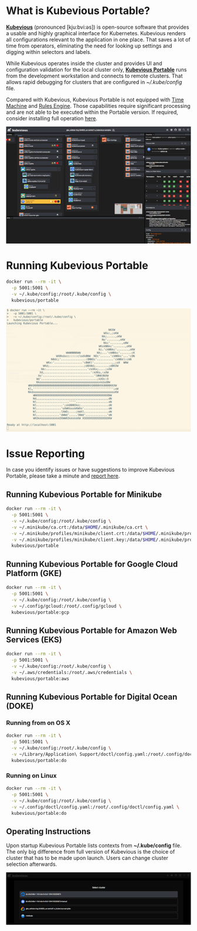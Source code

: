 # What is Kubevious Portable?
**[Kubevious](https://github.com/kubevious/kubevious)** (pronounced [kju:bvi:əs]) is open-source software that provides a usable and highly graphical interface for Kubernetes. Kubevious renders all configurations relevant to the application in one place. That saves a lot of time from operators, eliminating the need for looking up settings and digging within selectors and labels. 

While Kubevious operates inside the cluster and provides UI and configuration validation for the local cluster only, **[Kubevious Portable](https://github.com/kubevious/portable)** runs from the development workstation and connects to remote clusters. That allows rapid debugging for clusters that are configured in *~/.kube/config* file. 

Compared with Kubevious, Kubevious Portable is not equipped with [Time Machine](https://github.com/kubevious/kubevious/blob/master/docs/rules-engine.md#rules-engine) and [Rules Engine](https://youtu.be/Zb5ZIJEHONU). Those capabilities require significant processing and are not able to be executed within the Portable version. If required, consider installing full operation [here](https://kubevious.io).

![Kubevious Portable Preview](https://raw.githubusercontent.com/kubevious/media/master/portable/portable-view.png)

# Running Kubevious Portable
```sh
docker run --rm -it \
  -p 5001:5001 \
  -v ~/.kube/config:/root/.kube/config \
  kubevious/portable
```

![Running Kubevious Portable](https://raw.githubusercontent.com/kubevious/media/master/portable/portable-run-script.png)

# Issue Reporting
In case you identify issues or have suggestions to improve Kubevious Portable, please take a minute and [report here](https://github.com/kubevious/portable/issues/new/choose).

## Running Kubevious Portable for Minikube
```sh
docker run --rm -it \
  -p 5001:5001 \
  -v ~/.kube/config:/root/.kube/config \
  -v ~/.minikube/ca.crt:/data/$HOME/.minikube/ca.crt \
  -v ~/.minikube/profiles/minikube/client.crt:/data/$HOME/.minikube/profiles/minikube/client.crt \
  -v ~/.minikube/profiles/minikube/client.key:/data/$HOME/.minikube/profiles/minikube/client.key \
  kubevious/portable
```

## Running Kubevious Portable for Google Cloud Platform (GKE)
```sh
docker run --rm -it \
  -p 5001:5001 \
  -v ~/.kube/config:/root/.kube/config \
  -v ~/.config/gcloud:/root/.config/gcloud \
  kubevious/portable:gcp
```

## Running Kubevious Portable for Amazon Web Services (EKS)
```sh
docker run --rm -it \
  -p 5001:5001 \
  -v ~/.kube/config:/root/.kube/config \
  -v ~/.aws/credentials:/root/.aws/credentials \
  kubevious/portable:aws
```

## Running Kubevious Portable for Digital Ocean (DOKE)

### Running from on OS X
```sh
docker run --rm -it \
  -p 5001:5001 \
  -v ~/.kube/config:/root/.kube/config \
  -v ~/Library/Application\ Support/doctl/config.yaml:/root/.config/doctl/config.yaml \
  kubevious/portable:do
```

### Running on Linux
```sh
docker run --rm -it \
  -p 5001:5001 \
  -v ~/.kube/config:/root/.kube/config \
  -v ~/.config/doctl/config.yaml:/root/.config/doctl/config.yaml \
  kubevious/portable:do
```

## Operating Instructions

Upon startup Kubevious Portable lists contexts from **~/.kube/config** file. The only big difference from full version of Kubevious is the choice of cluster that has to be made upon launch. Users can change cluster selection afterwards.

![Selecting Cluster in Kubevious Portable](https://raw.githubusercontent.com/kubevious/media/master/portable/portable-cluster-select.png)

